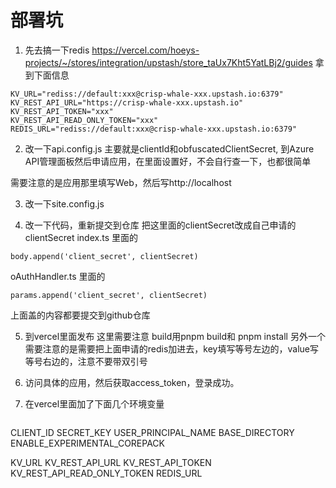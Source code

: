 ﻿

# 部署坑

1. 先去搞一下redis
https://vercel.com/hoeys-projects/~/stores/integration/upstash/store_taUx7Kht5YatLBj2/guides
拿到下面信息
```
KV_URL="rediss://default:xxx@crisp-whale-xxx.upstash.io:6379"
KV_REST_API_URL="https://crisp-whale-xxx.upstash.io"
KV_REST_API_TOKEN="xxx"
KV_REST_API_READ_ONLY_TOKEN="xxx"
REDIS_URL="rediss://default:xxx@crisp-whale-xxx.upstash.io:6379"
```

2. 改一下api.config.js
主要就是clientId和obfuscatedClientSecret, 到Azure API管理面板然后申请应用，在里面设置好，不会自行查一下，也都很简单

需要注意的是应用那里填写Web，然后写http://localhost

3. 改一下site.config.js

4. 改一下代码，重新提交到仓库
把这里面的clientSecret改成自己申请的clientSecret
index.ts 里面的 
```
body.append('client_secret', clientSecret)
```
oAuthHandler.ts 里面的
```
params.append('client_secret', clientSecret)
```

上面盖的内容都要提交到github仓库

5. 到vercel里面发布
这里需要注意 build用pnpm build和 pnpm install 
另外一个需要注意的是需要把上面申请的redis加进去，key填写等号左边的，value写等号右边的，注意不要带双引号

6. 访问具体的应用，然后获取access_token，登录成功。

7. 在vercel里面加了下面几个环境变量
   ```
CLIENT_ID
SECRET_KEY
USER_PRINCIPAL_NAME
BASE_DIRECTORY
ENABLE_EXPERIMENTAL_COREPACK

KV_URL
KV_REST_API_URL
KV_REST_API_TOKEN
KV_REST_API_READ_ONLY_TOKEN
REDIS_URL
```



